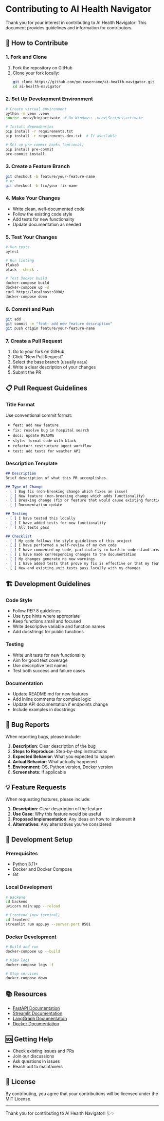# Contributing to AI Health Navigator

Thank you for your interest in contributing to AI Health Navigator! This document provides guidelines and information for contributors.

## 🤝 How to Contribute

### 1. Fork and Clone

1. Fork the repository on GitHub
2. Clone your fork locally:
   ```bash
   git clone https://github.com/yourusername/ai-health-navigator.git
   cd ai-health-navigator
   ```

### 2. Set Up Development Environment

```bash
# Create virtual environment
python -m venv .venv
source .venv/bin/activate  # On Windows: .venv\Scripts\activate

# Install dependencies
pip install -r requirements.txt
pip install -r requirements-dev.txt  # If available

# Set up pre-commit hooks (optional)
pip install pre-commit
pre-commit install
```

### 3. Create a Feature Branch

```bash
git checkout -b feature/your-feature-name
# or
git checkout -b fix/your-fix-name
```

### 4. Make Your Changes

- Write clean, well-documented code
- Follow the existing code style
- Add tests for new functionality
- Update documentation as needed

### 5. Test Your Changes

```bash
# Run tests
pytest

# Run linting
flake8
black --check .

# Test Docker build
docker-compose build
docker-compose up -d
curl http://localhost:8000/
docker-compose down
```

### 6. Commit and Push

```bash
git add .
git commit -m "feat: add new feature description"
git push origin feature/your-feature-name
```

### 7. Create a Pull Request

1. Go to your fork on GitHub
2. Click "New Pull Request"
3. Select the base branch (usually `main`)
4. Write a clear description of your changes
5. Submit the PR

## 📋 Pull Request Guidelines

### Title Format

Use conventional commit format:
- `feat: add new feature`
- `fix: resolve bug in hospital search`
- `docs: update README`
- `style: format code with black`
- `refactor: restructure agent workflow`
- `test: add tests for weather API`

### Description Template

```markdown
## Description
Brief description of what this PR accomplishes.

## Type of Change
- [ ] Bug fix (non-breaking change which fixes an issue)
- [ ] New feature (non-breaking change which adds functionality)
- [ ] Breaking change (fix or feature that would cause existing functionality to not work as expected)
- [ ] Documentation update

## Testing
- [ ] I have tested this locally
- [ ] I have added tests for new functionality
- [ ] All tests pass

## Checklist
- [ ] My code follows the style guidelines of this project
- [ ] I have performed a self-review of my own code
- [ ] I have commented my code, particularly in hard-to-understand areas
- [ ] I have made corresponding changes to the documentation
- [ ] My changes generate no new warnings
- [ ] I have added tests that prove my fix is effective or that my feature works
- [ ] New and existing unit tests pass locally with my changes
```

## 🏗️ Development Guidelines

### Code Style

- Follow PEP 8 guidelines
- Use type hints where appropriate
- Keep functions small and focused
- Write descriptive variable and function names
- Add docstrings for public functions

### Testing

- Write unit tests for new functionality
- Aim for good test coverage
- Use descriptive test names
- Test both success and failure cases

### Documentation

- Update README.md for new features
- Add inline comments for complex logic
- Update API documentation if endpoints change
- Include examples in docstrings

## 🐛 Bug Reports

When reporting bugs, please include:

1. **Description**: Clear description of the bug
2. **Steps to Reproduce**: Step-by-step instructions
3. **Expected Behavior**: What you expected to happen
4. **Actual Behavior**: What actually happened
5. **Environment**: OS, Python version, Docker version
6. **Screenshots**: If applicable

## 💡 Feature Requests

When requesting features, please include:

1. **Description**: Clear description of the feature
2. **Use Case**: Why this feature would be useful
3. **Proposed Implementation**: Any ideas on how to implement it
4. **Alternatives**: Any alternatives you've considered

## 🔧 Development Setup

### Prerequisites

- Python 3.11+
- Docker and Docker Compose
- Git

### Local Development

```bash
# Backend
cd backend
uvicorn main:app --reload

# Frontend (new terminal)
cd frontend
streamlit run app.py --server.port 8501
```

### Docker Development

```bash
# Build and run
docker-compose up --build

# View logs
docker-compose logs -f

# Stop services
docker-compose down
```

## 📚 Resources

- [FastAPI Documentation](https://fastapi.tiangolo.com/)
- [Streamlit Documentation](https://docs.streamlit.io/)
- [LangGraph Documentation](https://langchain-ai.github.io/langgraph/)
- [Docker Documentation](https://docs.docker.com/)

## 🆘 Getting Help

- Check existing issues and PRs
- Join our discussions
- Ask questions in issues
- Reach out to maintainers

## 📄 License

By contributing, you agree that your contributions will be licensed under the MIT License.

---

Thank you for contributing to AI Health Navigator! 🩺✨
